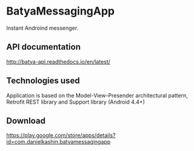 # BatyaMessagingApp

Instant Androind messenger.


API documentation
-----------------
http://batya-api.readthedocs.io/en/latest/



Technologies used
-----------------
Application is based on the Model-View-Presender architectural pattern, Retrofit REST library and Support library (Android 4.4+)


Download
-------
https://play.google.com/store/apps/details?id=com.danielkashin.batyamessagingapp
